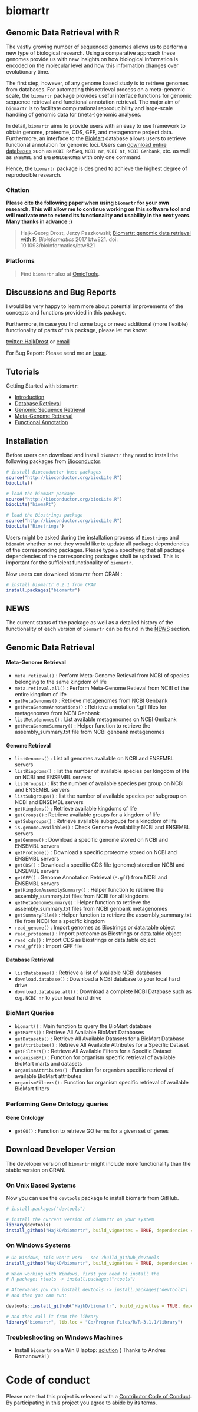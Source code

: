 biomartr
========

## Genomic Data Retrieval with R

The vastly growing number of sequenced genomes allows us to perform a new type of biological research.
Using a comparative approach these genomes provide us with new insights on how biological information is encoded 
on the molecular level and how this information changes over evolutionary time.

The first step, however, of any genome based study is to retrieve genomes from databases. For automating this
retrieval process on a meta-genomic scale, the `biomartr` package provides useful interface functions for genomic sequence retrieval and functional annotation retrieval. The major aim of `biomartr` is to facilitate computational reproducibility and large-scale handling of genomic data for (meta-)genomic analyses.  

In detail, `biomartr` aims to provide users with an easy to use framework to obtain genome, proteome, CDS, GFF, and metagenome project data. Furthermore, an interface to the [BioMart](http://www.biomart.org/) database allows users to retrieve functional annotation for genomic loci.
Users can [download entire databases](https://github.com/HajkD/biomartr/blob/master/vignettes/Database_Retrieval.Rmd) such as `NCBI RefSeq`, `NCBI nr`, `NCBI nt`, `NCBI Genbank`, etc. as well as `ENSEMBL` and `ENSEMBLGENOMES` with only one command.

Hence, the `biomartr` package is designed to achieve the highest degree of reproducible research.

### Citation

**Please cite the following paper when using `biomartr` for your own research. This will allow me to continue
working on this software tool and will motivate me to extend its functionality and usability in the next years. Many thanks in advance :)**

> Hajk-Georg Drost, Jerzy Paszkowski; [Biomartr: genomic data retrieval with R](https://academic.oup.com/bioinformatics/article/doi/10.1093/bioinformatics/btw821/2931816/Biomartr-genomic-data-retrieval-with-R). *Bioinformatics* 2017 btw821. doi: 10.1093/bioinformatics/btw821

### Platforms

> Find `biomartr` also at [OmicTools](https://omictools.com/biomartr-tool).

## Discussions and Bug Reports

I would be very happy to learn more about potential improvements of the concepts and functions
provided in this package.

Furthermore, in case you find some bugs or need additional (more flexible) functionality of parts
of this package, please let me know:

[twitter: HajkDrost](https://twitter.com/hajkdrost) or  [email](hgd23@cam.ac.uk)

For Bug Report: Please send me an [issue](https://github.com/HajkD/biomartr/issues).

## Tutorials

Getting Started with `biomartr`:

- [Introduction](https://github.com/HajkD/biomartr/tree/master/vignettes/Introduction.Rmd)
- [Database Retrieval](https://github.com/HajkD/biomartr/blob/master/vignettes/Database_Retrieval.Rmd)
- [Genomic Sequence Retrieval](https://github.com/HajkD/biomartr/tree/master/vignettes/Sequence_Retrieval.Rmd)
- [Meta-Genome Retrieval](https://github.com/HajkD/biomartr/tree/master/vignettes/MetaGenome_Retrieval.Rmd)
- [Functional Annotation](https://github.com/HajkD/biomartr/tree/master/vignettes/Functional_Annotation.Rmd)


## Installation

Before users can download and install `biomartr` they need to install the following packages from [Bioconductor](http://www.bioconductor.org/):

```r
# install Bioconductor base packages
source("http://bioconductor.org/biocLite.R")
biocLite()

# load the biomaRt package
source("http://bioconductor.org/biocLite.R")
biocLite("biomaRt")

# load the Biostrings package
source("http://bioconductor.org/biocLite.R")
biocLite("Biostrings")
```

Users might be asked during the installation process of `Biostrings` and `biomaRt` whether or not they would like to update all package dependencies of the corresponding packages.
Please type `a` specifying that all package dependencies of the corresponding packages shall be updated. This is important for the sufficient functionality of `biomartr`.

Now users can download `biomartr` from CRAN :

```r
# install biomartr 0.2.1 from CRAN
install.packages("biomartr")
```

## NEWS
The current status of the package as well as a detailed history of the functionality of each version of `biomartr` can be found in the [NEWS](https://github.com/HajkD/biomartr/blob/master/NEWS.md) section.

## Genomic Data Retrieval

#### Meta-Genome Retrieval

* `meta.retieval()` : Perform Meta-Genome Retieval from NCBI of species belonging to the same kingdom of life 
* `meta.retieval.all()` : Perform Meta-Genome Retieval from NCBI of the entire kingdom of life
* `getMetaGenomes()` : Retrieve metagenomes from NCBI Genbank
* `getMetaGenomeAnnotations()` : Retrieve annotation *.gff files for metagenomes from NCBI Genbank
* `listMetaGenomes()` : List available metagenomes on NCBI Genbank
* `getMetaGenomeSummary()` : Helper function to retrieve the assembly_summary.txt file from NCBI genbank metagenomes

#### Genome Retrieval

* `listGenomes()` : List all genomes available on NCBI and ENSEMBL servers
* `listKingdoms()` : list the number of available species per kingdom of life on NCBI and ENSEMBL servers
* `listGroups()` : list the number of available species per group on NCBI and ENSEMBL servers
* `listSubgroups()` : list the number of available species per subgroup on NCBI and ENSEMBL servers
* `getKingdoms()` : Retrieve available kingdoms of life
* `getGroups()` : Retrieve available groups for a kingdom of life
* `getSubgroups()` : Retrieve available subgroups for a kingdom of life
* `is.genome.available()` : Check Genome Availability  NCBI and ENSEMBL servers
* `getGenome()` : Download a specific genome stored on NCBI and ENSEMBL servers
* `getProteome()` : Download a specific proteome stored on NCBI and ENSEMBL servers
* `getCDS()` : Download a specific CDS file (genome) stored on NCBI and ENSEMBL servers
* `getGFF()` : Genome Annotation Retrieval (`*.gff`) from NCBI and ENSEMBL servers
* `getKingdomAssemblySummary()` : Helper function to retrieve the assembly_summary.txt files from NCBI for all kingdoms
* `getMetaGenomeSummary()` : Helper function to retrieve the assembly_summary.txt files from NCBI genbank metagenomes
* `getSummaryFile()` : Helper function to retrieve the assembly_summary.txt file from NCBI for a specific kingdom
* `read_genome()` : Import genomes as Biostrings or data.table object
* `read_proteome()` : Import proteome as Biostrings or data.table object
* `read_cds()` : Import CDS as Biostrings or data.table object
* `read_gff()` : Import GFF file

#### Database Retrieval

* `listDatabases()` : Retrieve a list of available NCBI databases
* `download.database()` : Download a NCBI database to your local hard drive
* `download.database.all()` : Download a complete NCBI Database such as e.g. `NCBI nr` to your local hard drive

### BioMart Queries

* `biomart()` : Main function to query the BioMart database
* `getMarts()` : Retrieve All Available BioMart Databases
* `getDatasets()` : Retrieve All Available Datasets for a BioMart Database
* `getAttributes()` : Retrieve All Available Attributes for a Specific Dataset
* `getFilters()` : Retrieve All Available Filters for a Specific Dataset
* `organismBM()` : Function for organism specific retrieval of available BioMart marts and datasets
* `organismAttributes()` : Function for organism specific retrieval of available BioMart attributes
* `organismFilters()` : Function for organism specific retrieval of available BioMart filters

### Performing Gene Ontology queries

#### Gene Ontology

* `getGO()` : Function to retrieve GO terms for a given set of genes


## Download Developer Version

The developer version of `biomartr` might include more functionality than the stable version on CRAN.

### On Unix Based Systems

Now you can use the `devtools` package to install biomartr from GitHub.

```r
# install.packages("devtools")

# install the current version of biomartr on your system
library(devtools)
install_github("HajkD/biomartr", build_vignettes = TRUE, dependencies = TRUE)

```

### On Windows Systems

```r
# On Windows, this won't work - see ?build_github_devtools
install_github("HajkD/biomartr", build_vignettes = TRUE, dependencies = TRUE)

# When working with Windows, first you need to install the
# R package: rtools -> install.packages("rtools")

# Afterwards you can install devtools -> install.packages("devtools")
# and then you can run:

devtools::install_github("HajkD/biomartr", build_vignettes = TRUE, dependencies = TRUE)

# and then call it from the library
library("biomartr", lib.loc = "C:/Program Files/R/R-3.1.1/library")
```

### Troubleshooting on Windows Machines

- Install `biomartr` on a Win 8 laptop: [solution](https://github.com/HajkD/orthologr/issues/1) ( Thanks to Andres Romanowski )

# Code of conduct

Please note that this project is released with a [Contributor Code of Conduct](CONDUCT.md). By participating in this project you agree to abide by its terms.


